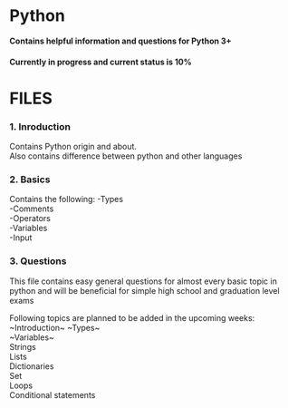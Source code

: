 # Python
**Contains helpful information and questions for Python 3+**

#### Currently in progress and current status is 10%

# FILES
### 1. Inroduction 
Contains Python origin and about.<br>
Also contains difference between python and other languages
### 2. Basics
Contains the following: 
-Types  
-Comments   
-Operators   
-Variables   
-Input 
 
### 3. Questions 
This file contains easy general questions for almost every basic topic in python and
will be beneficial for simple high school and graduation level exams

Following topics are planned to be added in the upcoming weeks:<br>
~Introduction~
~Types~   
~Variables~   
Strings    
Lists    
Dictionaries    
Set    
Loops     
Conditional statements

